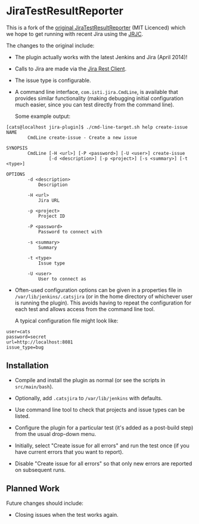 JiraTestResultReporter
======================

This is a fork of the [original
JiraTestResultReporter](https://github.com/maplesteve/JiraTestResultReporter)
(MIT Licenced) which we hope to get running with recent Jira using the
[JRJC](https://ecosystem.atlassian.net/wiki/display/JRJC/Home).

The changes to the original include:

* The plugin actually works with the latest Jenkins and Jira (April
  2014)!

* Calls to Jira are made via the [Jira Rest
  Client](https://ecosystem.atlassian.net/wiki/display/JRJC/Home).

* The issue type is configurable.

* A command line interface, `com.isti.jira.CmdLine`, is available that
  provides similar functionality (making debugging initial
  configuration much easier, since you can test directly from the
  command line).

  Some example output:

```
[cats@localhost jira-plugin]$ ./cmd-line-target.sh help create-issue
NAME
        CmdLine create-issue - Create a new issue

SYNOPSIS
        CmdLine [-H <url>] [-P <password>] [-U <user>] create-issue
                [-d <description>] [-p <project>] [-s <summary>] [-t <type>]

OPTIONS
        -d <description>
            Description

        -H <url>
            Jira URL

        -p <project>
            Project ID

        -P <password>
            Password to connect with

        -s <summary>
            Summary

        -t <type>
            Issue type

        -U <user>
            User to connect as
```

* Often-used configuration options can be given in a properties file
  in `/var/lib/jenkins/.catsjira` (or in the home directory of
  whichever user is running the plugin).  This avoids having to repeat
  the configuration for each test and allows access from the command
  line tool.

  A typical configuration file might look like:

```
user=cats
password=secret
url=http://localhost:8081
issue_type=bug
```

## Installation

* Compile and install the plugin as normal (or see the scripts in
  `src/main/bash`).

* Optionally, add `.catsjira` to `/var/lib/jenkins` with defaults.

* Use command line tool to check that projects and issue types can be
  listed.

* Configure the plugin for a particular test (it's added as a
  post-build step) from the usual drop-down menu.

* Initially, select "Create issue for all errors" and run the test
  once (if you have current errors that you want to report).

* Disable "Create issue for all errors" so that only new errors are
  reported on subsequent runs.

## Planned Work

Future changes should include:

* Closing issues when the test works again.

